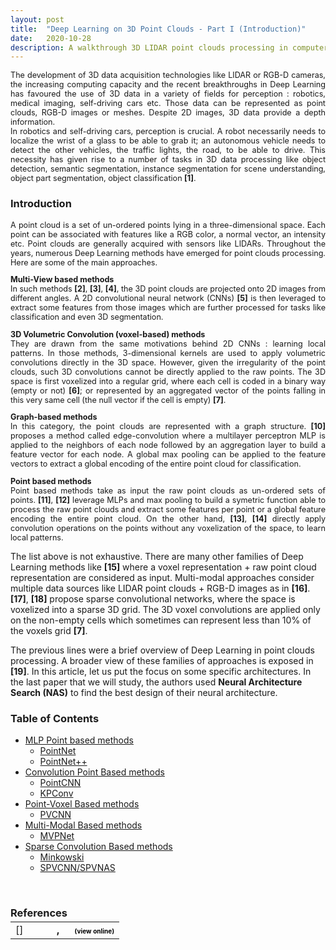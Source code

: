 ```yaml
---
layout: post
title:  "Deep Learning on 3D Point Clouds - Part I (Introduction)"
date:   2020-10-28
description: A walkthrough 3D LIDAR point clouds processing in computer vision with Deep Learning methods for semantic segmentation. An in-depth analysis of some architectures and an introduction to Neural Architecture Search in 3D Computer Vision.
---
```



<p style="text-align: justify; font-size: 0.9em"><span class="dropcap">T</span>he development of 3D data acquisition technologies like LIDAR or RGB-D cameras, the increasing computing capacity and the recent breakthroughs in Deep Learning has favoured the use of 3D data in a variety of fields for perception : robotics, medical imaging, self-driving cars etc. Those data can be represented as point clouds, RGB-D images or meshes. Despite 2D images, 3D data provide a depth information.
<br>In robotics and self-driving cars, perception is crucial. A robot necessarily needs to localize the wrist of a glass to be able to grab it; an autonomous vehicle needs to detect the other vehicles, the traffic lights, the road, to be able to drive. This necessity has given rise to a number of tasks in 3D data processing like object detection, semantic segmentation, instance segmentation for scene understanding, object part segmentation, object classification <b>[1]</b>.
</p>

### Introduction
<p style="text-align: justify; font-size: 0.9em">A point cloud is a set of un-ordered points lying in a three-dimensional space. Each point can be associated with features like a RGB color, a normal vector, an intensity etc. Point clouds are generally acquired with sensors like LIDARs. 
Throughout the years, numerous Deep Learning methods have emerged for point clouds processing. Here are some of the main approaches.</p>


<p style="text-align: justify; font-size: 0.9em"><b>Multi-View based methods</b><br>In such methods <b>[2]</b>, <b>[3]</b>, <b>[4]</b>, the 3D point clouds are projected onto 2D images from different angles. A 2D convolutional neural network (CNNs) <b>[5]</b> is then leveraged to extract some features from those images which are further processed for tasks like  classification and even 3D segmentation.</p>



<p style="text-align: justify; font-size: 0.9em"> <b>3D Volumetric Convolution (voxel-based) methods</b><br>They are drawn from the same motivations behind 2D CNNs : learning local patterns. In those methods, 3-dimensional kernels are used to apply volumetric convolutions directly in the 3D space. However, given the irregularity of the point clouds, such 3D convolutions cannot be directly applied to  the raw points. The 3D space is first voxelized into a regular grid, where each cell is coded in a binary way (empty or not) <b>[6]</b>; or represented by an aggregated vector of the points falling in this very same cell (the null vector if the cell is empty) <b>[7]</b>.</p>


<p style="text-align: justify; font-size: 0.9em"> <b>Graph-based methods</b><br>
In this category, the point clouds are represented with a graph structure. <b>[10]</b> proposes a method called edge-convolution where a multilayer perceptron MLP is applied to the neighbors of each node followed by an aggregation layer to build a feature vector for each node. A global max pooling can be applied to the feature vectors to extract a global encoding of the entire point cloud for classification.</p>


<p style="text-align: justify; font-size: 0.9em"> <b>Point based methods</b><br>
Point based methods take as input the raw point clouds as un-ordered sets of points. <b>[11]</b>, <b>[12]</b> leverage MLPs and max pooling to build a symetric function able to process the raw point clouds and extract some features per point or a global feature encoding the entire point cloud. On the other hand, <b>[13]</b>, <b>[14]</b> directly apply convolution operations on the points without any voxelization of the space, to learn local patterns. </p>


The list above is not exhaustive. There are many other families of Deep Learning methods like <b>[15]</b> where a voxel representation + raw point cloud representation are considered as input. Multi-modal approaches consider multiple data sources like LIDAR point clouds + RGB-D images as in <b>[16]</b>. <b>[17]</b>, <b>[18]</b> propose sparse convolutional networks, where the space is voxelized into a sparse 3D grid. The 3D voxel convolutions are applied only on the non-empty cells which sometimes can represent less than 10% of the voxels grid <b>[7]</b>.

The previous lines were a brief overview of Deep Learning in point clouds processing. A broader view of these families of approaches is exposed in <b>[19]</b>. In this article, let us put the focus on some specific architectures. In the last paper that we will study, the authors used <b>Neural Architecture Search (NAS)</b> to find the best design of their neural architecture.


### Table of Contents

* <a href="{% link _posts/2020-10-28-3D_point_based.markdown %}">MLP Point based methods</a>
  * <a href="{% link _posts/2020-10-28-3D_point_based.markdown %}"> PointNet</a>
  * <a href="{% link _posts/2020-10-28-3D_point_based.markdown %}"> PointNet++</a>
* <a href="{% link _posts/2020-11-08-3D_point_convolution.markdown %}"> Convolution Point Based methods</a>
  * <a href="{% link _posts/2020-11-08-3D_point_convolution.markdown %}"> PointCNN</a>
  * <a href=""> KPConv</a>
* <a href="{% link _posts/2020-11-08-3D_pointvoxel_based.markdown %}"> Point-Voxel Based methods</a>
  * <a href="{% link _posts/2020-11-08-3D_pointvoxel_based.markdown %}"> PVCNN</a>
* <a href="{% link _posts/2020-11-08-3D_mvpnet.markdown %}"> Multi-Modal Based methods</a>
  * <a href="{% link _posts/2020-11-08-3D_mvpnet.markdown %}"> MVPNet</a>
* <a href=""> Sparse Convolution Based methods</a>
  * <a href=""> Minkowski</a>
  * <a href=""> SPVCNN/SPVNAS</a>


<br>


### References
<br>

<textarea id="bibtex_input" style="display:none;">
@misc{1,
      title={Deep Learning for 3D Point Clouds: A Survey}, 
      author={Yulan Guo and Hanyun Wang and Qingyong Hu and Hao Liu and Li Liu and Mohammed Bennamoun},
      year={2020},
      eprint={1912.12033},
      archivePrefix={arXiv},
      primaryClass={cs.CV},
      pos={1}
}
}

@inproceedings{2,
  title={Multi-view convolutional neural networks for 3d shape recognition},
  author={Su, Hang and Maji, Subhransu and Kalogerakis, Evangelos and Learned-Miller, Erik},
  booktitle={Proceedings of the IEEE international conference on computer vision},
  pages={945--953},
  year={2015},
  pos={2}
}
@article{3,
  title={3D object retrieval with stacked local convolutional autoencoder},
  author={Leng, Biao and Guo, Shuang and Zhang, Xiangyang and Xiong, Zhang},
  journal={Signal Processing},
  volume={112},
  pages={119--128},
  year={2015},
  publisher={Elsevier},
  pos={3}
}

@inproceedings{4,
  title={Gift: A real-time and scalable 3d shape search engine},
  author={Bai, Song and Bai, Xiang and Zhou, Zhichao and Zhang, Zhaoxiang and Jan Latecki, Longin},
  booktitle={Proceedings of the IEEE conference on computer vision and pattern recognition},
  pages={5023--5032},
  year={2016},
  pos={4}
}

@article{5,
  title={Imagenet classification with deep convolutional neural networks},
  author={Krizhevsky, Alex and Sutskever, Ilya and Hinton, Geoffrey E},
  journal={Communications of the ACM},
  volume={60},
  number={6},
  pages={84--90},
  year={2017},
  publisher={ACM New York, NY, USA},
  pos={5}
}

@INPROCEEDINGS{6,
  author={D. {Maturana} and S. {Scherer}},
  booktitle={2015 IEEE/RSJ International Conference on Intelligent Robots and Systems (IROS)}, 
  title={VoxNet: A 3D Convolutional Neural Network for real-time object recognition}, 
  year={2015},
  volume={},
  number={},
  pages={922-928},
  doi={10.1109/IROS.2015.7353481},
  pos={6}
}

@INPROCEEDINGS{7,
  author={Y. {Zhou} and O. {Tuzel}},
  booktitle={2018 IEEE/CVF Conference on Computer Vision and Pattern Recognition}, 
  title={VoxelNet: End-to-End Learning for Point Cloud Based 3D Object Detection}, 
  year={2018},
  volume={},
  number={},
  pages={4490-4499},
  doi={10.1109/CVPR.2018.00472},
  pos={7}
}

@article{8,
  title={Dynamic graph cnn for learning on point clouds},
  author={Wang, Yue and Sun, Yongbin and Liu, Ziwei and Sarma, Sanjay E and Bronstein, Michael M and Solomon, Justin M},
  journal={Acm Transactions On Graphics (tog)},
  volume={38},
  number={5},
  pages={1--12},
  year={2019},
  publisher={ACM New York, NY, USA},
  pos={10}
}

@INPROCEEDINGS{9,
author={R. Q. {Charles} and H. {Su} and M. {Kaichun} and L. J. {Guibas}},
booktitle={2017 IEEE Conference on Computer Vision and Pattern Recognition (CVPR)}, title={PointNet: Deep Learning on Point Sets for 3D Classification and Segmentation},
year={2017},
volume={},
number={},
pages={77-85},
doi={10.1109/CVPR.2017.16},
pos={11}}
}

@inproceedings{10++,
  title={Pointnet++: Deep hierarchical feature learning on point sets in a metric space},
  author={Qi, Charles Ruizhongtai and Yi, Li and Su, Hao and Guibas, Leonidas J},
  booktitle={Advances in neural information processing systems},
  pages={5099--5108},
  year={2017},
  pos={12}
}

@INPROCEEDINGS{11,  author={H. {Thomas} and C. R. {Qi} and J. {Deschaud} and B. {Marcotegui} and F. {Goulette} and L. {Guibas}},  booktitle={2019 IEEE/CVF International Conference on Computer Vision (ICCV)},   title={KPConv: Flexible and Deformable Convolution for Point Clouds},   year={2019},  volume={},  number={},  pages={6410-6419},  doi={10.1109/ICCV.2019.00651}, pos={13}}

@incollection{12,
title = {PointCNN: Convolution On X-Transformed Points},
author = {Li, Yangyan and Bu, Rui and Sun, Mingchao and Wu, Wei and Di, Xinhan and Chen, Baoquan},
booktitle = {Advances in Neural Information Processing Systems 31},
editor = {S. Bengio and H. Wallach and H. Larochelle and K. Grauman and N. Cesa-Bianchi and R. Garnett},
pages = {820--830},
year = {2018},
publisher = {Curran Associates, Inc.},
pos={14}
}

@inproceedings{13,
  title={Point-Voxel CNN for Efficient 3D Deep Learning},
  author={Zhijian Liu and Haotian Tang and Yujun Lin and Song Han},
  booktitle={NeurIPS},
  year={2019},
  pos={15}
}

@inproceedings{14,
  title={Multi-view pointnet for 3d scene understanding},
  author={Jaritz, Maximilian and Gu, Jiayuan and Su, Hao},
  booktitle={Proceedings of the IEEE International Conference on Computer Vision Workshops},
  pages={0--0},
  year={2019},
  pos={16}
}

@misc{15,
      title={4D Spatio-Temporal ConvNets: Minkowski Convolutional Neural Networks}, 
      author={Christopher Choy and JunYoung Gwak and Silvio Savarese},
      year={2019},
      eprint={1904.08755},
      archivePrefix={arXiv},
      primaryClass={cs.CV},
      pos={17}
}

 @inproceedings{16,
    title     = {Searching Efficient 3D Architectures with Sparse Point-Voxel Convolution},
    author    = {Tang, Haotian* and Liu, Zhijian* and Zhao, Shengyu and Lin, Yujun and Lin, Ji and Wang, Hanrui and Han, Song},
    booktitle = {European Conference on Computer Vision},
    year      = {2020},
    pos={18}
 } 

 @article{17,
 	title={Review: Deep Learning on 3D Point Clouds},
 	author={Bello Saifullahi A. and Yu Shangshu and Wang Cheng and Adam Jibril M. and Li Jonathan},
 	journal={Remote Sensing},
 	year={2020},
 	pos={19}
}

</textarea>

<div class="bibtex_template">
	<table style="border: none; margin-top: -30px;">
		<td style="vertical-align:top; border:none; width: 50px;"> [<span class="pos"></span>]
		</td>
	<td>
	
  <div class="if author" style="font-weight: bold;">	
	<div >
		<span class="if year">
			<span class="year"></span>, 
		</span>
		<span class="author"></span>
		<span class="if url" style="margin-left: 20px">
		  <a class="url" style="color:black; font-size:10px">(view online)</a>
		</span>
		</div>
	</div>
  <div style="">
    <span class="title"></span>
  </div>
</td>
</table>

</div>
<div id="bibtex_display"></div>
